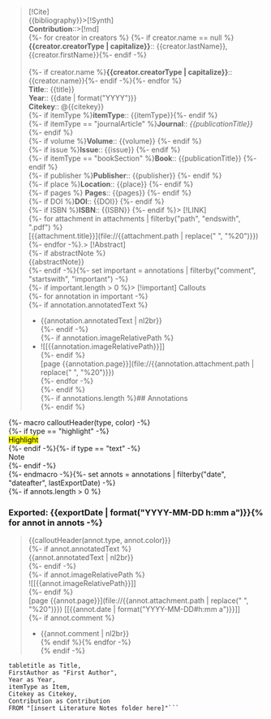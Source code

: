 > [!Cite]  
> {{bibliography}}>[!Synth]  
>**Contribution**::>[!md]  
> {%- for creator in creators %} {%- if creator.name == null %} **{{creator.creatorType | capitalize}}**:: {{creator.lastName}}, {{creator.firstName}}{%- endif -%}<br>  
> {%- if creator.name %}**{{creator.creatorType | capitalize}}**:: {{creator.name}}{%- endif -%}{%- endfor %}   
> **Title**:: {{title}}    
> **Year**:: {{date | format("YYYY")}}     
> **Citekey**:: @{{citekey}}    
> {%- if itemType %}**itemType**:: {{itemType}}{%- endif %}    
> {%- if itemType == "journalArticle" %}**Journal**:: *{{publicationTitle}}* {%- endif %}    
> {%- if volume %}**Volume**:: {{volume}} {%- endif %}    
> {%- if issue %}**Issue**:: {{issue}} {%- endif %}     
> {%- if itemType == "bookSection" %}**Book**:: {{publicationTitle}} {%- endif %}    
> {%- if publisher %}**Publisher**:: {{publisher}} {%- endif %}    
> {%- if place %}**Location**:: {{place}} {%- endif %}     
> {%- if pages %} **Pages**:: {{pages}} {%- endif %}    
> {%- if DOI %}**DOI**:: {{DOI}} {%- endif %}    
> {%- if ISBN %}**ISBN**:: {{ISBN}} {%- endif %}> [!LINK]   
> {%- for attachment in attachments | filterby("path", "endswith", ".pdf") %}  
>  [{{attachment.title}}](file://{{attachment.path | replace(" ", "%20")}})  {%- endfor -%}.> [!Abstract]  
> {%- if abstractNote %}  
> {{abstractNote}}  
> {%- endif -%}{%- set important = annotations | filterby("comment", "startswith", "important") -%}  
{%- if important.length > 0 %}> [!important] Callouts  
{%- for annotation in important -%}  
{%- if annotation.annotatedText %}  
> - {{annotation.annotatedText | nl2br}}  
{%- endif -%}  
{%- if annotation.imageRelativePath %}  
> - ![[{{annotation.imageRelativePath}}]]  
{%- endif %}  
> [page {{annotation.page}}](file://{{annotation.attachment.path | replace(" ", "%20")}})  
{%- endfor -%}  
{%- endif %}  
{%- if annotations.length %}## Annotations  
{%- endif %}

{%- macro calloutHeader(type, color) -%}  
{%- if type == "highlight" -%}  
<mark style="background-color: {{color}}">Highlight</mark>  
{%- endif -%}{%- if type == "text" -%}  
Note  
{%- endif -%}  
{%- endmacro -%}{%- set annots = annotations | filterby("date", "dateafter", lastExportDate) -%}  
{%- if annots.length > 0 %}  
### Exported: {{exportDate | format("YYYY-MM-DD h:mm a")}}{% for annot in annots -%}  
> {{calloutHeader(annot.type, annot.color)}}  
{%- if annot.annotatedText %}  
> {{annot.annotatedText | nl2br}}  
{%- endif -%}  
{%- if annot.imageRelativePath %}  
> ![[{{annot.imageRelativePath}}]]  
{%- endif %}  
> [page {{annot.page}}](file://{{annot.attachment.path | replace(" ", "%20")}}) [[{{annot.date | format("YYYY-MM-DD#h:mm a")}}]]  
{%- if annot.comment %}  
> - {{annot.comment | nl2br}}  
{% endif %}{% endfor -%}  
{% endif -%}

```dataview  
tabletitle as Title,   
FirstAuthor as "First Author",   
Year as Year,  
itemType as Item,   
Citekey as Citekey,   
Contribution as Contribution  
FROM "[insert Literature Notes folder here]"```

